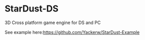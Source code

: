 # StarDust-DS
 3D Cross platform game engine for DS and PC
 
 See example here:https://github.com/Yackerw/StarDust-Example

